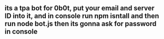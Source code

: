 ## its a tpa bot for 0b0t, put your email and server ID into it, and in console run npm isntall and then run node bot.js then its gonna ask for password in console
